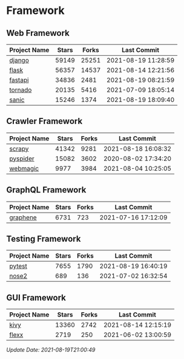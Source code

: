 # Framework

## Web Framework
| Project Name | Stars | Forks | Last Commit |
| ------------ | ----- | ----- | ----------- |
| [django](https://github.com/django/django) | 59149 | 25251 | 2021-08-19 11:28:59 |
| [flask](https://github.com/pallets/flask) | 56357 | 14537 | 2021-08-14 12:21:56 |
| [fastapi](https://github.com/tiangolo/fastapi) | 34836 | 2481 | 2021-08-19 08:21:59 |
| [tornado](https://github.com/tornadoweb/tornado) | 20135 | 5416 | 2021-07-09 18:05:14 |
| [sanic](https://github.com/sanic-org/sanic) | 15246 | 1374 | 2021-08-19 18:09:40 |

## Crawler Framework
| Project Name | Stars | Forks | Last Commit |
| ------------ | ----- | ----- | ----------- |
| [scrapy](https://github.com/scrapy/scrapy) | 41342 | 9281 | 2021-08-18 16:08:32 |
| [pyspider](https://github.com/binux/pyspider) | 15082 | 3602 | 2020-08-02 17:34:20 |
| [webmagic](https://github.com/code4craft/webmagic) | 9977 | 3984 | 2021-08-04 10:25:05 |

## GraphQL Framework
| Project Name | Stars | Forks | Last Commit |
| ------------ | ----- | ----- | ----------- |
| [graphene](https://github.com/graphql-python/graphene) | 6731 | 723 | 2021-07-16 17:12:09 |

## Testing Framework
| Project Name | Stars | Forks | Last Commit |
| ------------ | ----- | ----- | ----------- |
| [pytest](https://github.com/pytest-dev/pytest) | 7655 | 1790 | 2021-08-19 16:40:19 |
| [nose2](https://github.com/nose-devs/nose2) | 689 | 136 | 2021-07-02 16:32:54 |

## GUI Framework
| Project Name | Stars | Forks | Last Commit |
| ------------ | ----- | ----- | ----------- |
| [kivy](https://github.com/kivy/kivy) | 13360 | 2742 | 2021-08-14 12:15:19 |
| [flexx](https://github.com/flexxui/flexx) | 2719 | 250 | 2021-06-02 13:00:59 |

*Update Date: 2021-08-19T21:00:49*